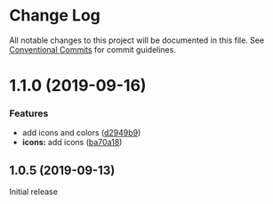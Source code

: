 # Change Log

All notable changes to this project will be documented in this file.
See [Conventional Commits](https://conventionalcommits.org) for commit guidelines.

# 1.1.0 (2019-09-16)


### Features

* add icons and colors ([d2949b9](https://github.com/momentum-design/momentum-design-kit/commit/d2949b9))
* **icons:** add icons ([ba70a18](https://github.com/momentum-design/momentum-design-kit/commit/ba70a18))





## 1.0.5 (2019-09-13)

Initial release
